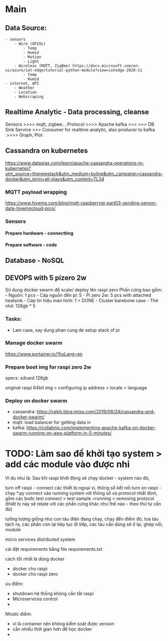 # Main

## Data Source:
    - sensors
        - Wire (GPIOs)
            - Temp
            - Humid
            - Motion
            - Light
        - Wireless (MQTT, ZigBee) https://docs.microsoft.com/en-us/azure/iot-edge/tutorial-python-module?view=iotedge-2020-11
            - Temp
            - Humid
    - internet, API
        - Weather
        - Location
        - Webscraping

## Realtime Analytic - Data processing, cleanse
Sensors >>>> mqtt, zigbee... Protocol   >>>> Apache kafka >>> 
    >>> DB Sink Service
    >>> Consumer for realtime analytic, also producer to kafka 
.>>>> Graph, Plot 

## Cassandra on kubernetes
https://www.datastax.com/learn/apache-cassandra-operations-in-kubernetes?utm_source=thenewstack&utm_medium=byline&utm_campaign=cassandra-docker&utm_term=all-plays&utm_content=TL34

### MQTT payload wrapping
https://www.hivemq.com/blog/mqtt-raspberrypi-part03-sending-sensor-data-hivemqcloud-pico/
### Sensors
#### Prepare hardware - connectting

#### Prepare software - code


## Database - NoSQL



## DEVOPS with 5 pizero 2w
 
Sử dụng docker swarm để scale/ deploy lên raspi zero
Phần cứng bao gồm:
    - Nguồn: 1 pcs
    - Cáp nguồn đến pi: 5
    - Pi zero 2w: 5 pcs with attached heatsink
    - Cáp tín hiệu màn hình: 1 > DONE
    - Cluster barebone case
    - Thẻ nhớ: 128gb * 5


### Tasks:
- Lam case, xay dung phan cung de setup stack of pi

### Manage docker swarm
https://www.portainer.io/?hsLang=en

### Prepare boot img for raspi zero 2w

specs: sdcard 128gb

original raspi 64bit img > configuring ip address > locale > language

### Deploy on docker swarm
- cassandra: https://ralph.blog.imixs.com/2019/06/24/cassandra-and-docker-swarm/
- mqtt: load balancer for getting data in
- kafka: https://collabnix.com/implementing-apache-kafka-on-docker-swarm-running-on-aws-platform-in-5-minutes/


# TODO: Làm sao để khởi tạo system > add các module vào được nhỉ

Ví dụ như là: Sau khi raspi khởi động sẽ chạy docker - system nào đó,

turn off raspi - connect các thiết bị ngoại vi, thông số kết nối
turn on raspi - chạy *.py connect vào running system với thông số và protocol nhất định, gồm các bước test connect > test sample >running > removing protocol (thiết bị này sẽ relate với các phần cứng khác như thế nào - theo thứ tự cần đủ)

tưởng tượng giống như con tàu điện đang chạy, chạy đến điểm đó, toa tàu tách ra, các phần còn lại tiép tục đi tiếp, các tàu cần dùng sẽ ở lại, ghép nối, module

micro services 
distributed system

cài đặt requirements bằng file requirements.txt

cách tốt nhất là dùng docker
- docker cho raspi
- docker cho raspi zero

ưu điểm: 
- shutdown hệ thống không cần tắt raspi
- Microservices control
- 

Nhươc điểm:
- vì là container nên không kiểm soát được version
- cần nhiều thời gian hơn để học docker
- 